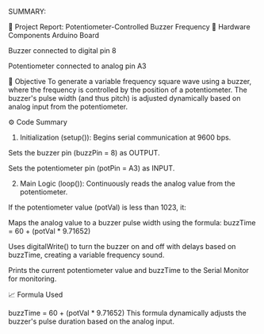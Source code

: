SUMMARY:

📄 Project Report: Potentiometer-Controlled Buzzer Frequency
🔧 Hardware Components
Arduino Board

Buzzer connected to digital pin 8

Potentiometer connected to analog pin A3

🧠 Objective
To generate a variable frequency square wave using a buzzer, where the frequency is controlled by the position of a potentiometer. The buzzer's pulse width (and thus pitch) is adjusted dynamically based on analog input from the potentiometer.

⚙️ Code Summary
1. Initialization (setup()):
Begins serial communication at 9600 bps.

Sets the buzzer pin (buzzPin = 8) as OUTPUT.

Sets the potentiometer pin (potPin = A3) as INPUT.

2. Main Logic (loop()):
Continuously reads the analog value from the potentiometer.

If the potentiometer value (potVal) is less than 1023, it:

Maps the analog value to a buzzer pulse width using the formula:
buzzTime = 60 + (potVal * 9.71652)

Uses digitalWrite() to turn the buzzer on and off with delays based on buzzTime, creating a variable frequency sound.

Prints the current potentiometer value and buzzTime to the Serial Monitor for monitoring.

📈 Formula Used

buzzTime = 60 + (potVal * 9.71652)
This formula dynamically adjusts the buzzer's pulse duration based on the analog input.
